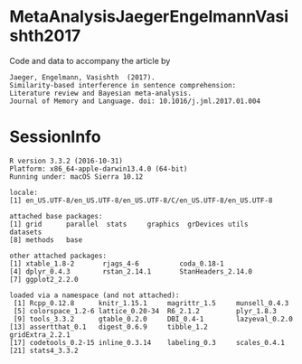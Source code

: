 # MetaAnalysisJaegerEngelmannVasishth2017
Code and data to accompany the article by 


    Jaeger, Engelmann, Vasishth  (2017). 
	Similarity-based interference in sentence comprehension: 
	Literature review and Bayesian meta-analysis. 
	Journal of Memory and Language. doi: 10.1016/j.jml.2017.01.004


# SessionInfo

	R version 3.3.2 (2016-10-31)
	Platform: x86_64-apple-darwin13.4.0 (64-bit)
	Running under: macOS Sierra 10.12

	locale:
	[1] en_US.UTF-8/en_US.UTF-8/en_US.UTF-8/C/en_US.UTF-8/en_US.UTF-8

	attached base packages:
	[1] grid      parallel  stats     graphics  grDevices utils     datasets 
	[8] methods   base     

	other attached packages:
	[1] xtable_1.8-2       rjags_4-6          coda_0.18-1       
	[4] dplyr_0.4.3        rstan_2.14.1       StanHeaders_2.14.0
	[7] ggplot2_2.2.0     

	loaded via a namespace (and not attached):
	 [1] Rcpp_0.12.8      knitr_1.15.1     magrittr_1.5     munsell_0.4.3   
	 [5] colorspace_1.2-6 lattice_0.20-34  R6_2.1.2         plyr_1.8.3      
	 [9] tools_3.3.2      gtable_0.2.0     DBI_0.4-1        lazyeval_0.2.0  	
	[13] assertthat_0.1   digest_0.6.9     tibble_1.2       gridExtra_2.2.1 
	[17] codetools_0.2-15 inline_0.3.14    labeling_0.3     scales_0.4.1    
	[21] stats4_3.3.2 